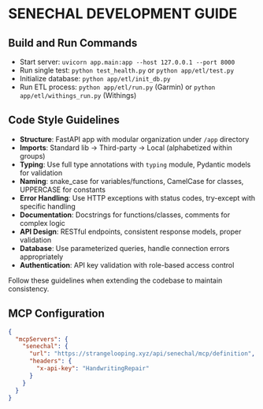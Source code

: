 # SENECHAL DEVELOPMENT GUIDE

## Build and Run Commands
- Start server: `uvicorn app.main:app --host 127.0.0.1 --port 8000`
- Run single test: `python test_health.py` or `python app/etl/test.py`
- Initialize database: `python app/etl/init_db.py`
- Run ETL process: `python app/etl/run.py` (Garmin) or `python app/etl/withings_run.py` (Withings)

## Code Style Guidelines
- **Structure**: FastAPI app with modular organization under `/app` directory
- **Imports**: Standard lib → Third-party → Local (alphabetized within groups)
- **Typing**: Use full type annotations with `typing` module, Pydantic models for validation
- **Naming**: snake_case for variables/functions, CamelCase for classes, UPPERCASE for constants
- **Error Handling**: Use HTTP exceptions with status codes, try-except with specific handling
- **Documentation**: Docstrings for functions/classes, comments for complex logic
- **API Design**: RESTful endpoints, consistent response models, proper validation
- **Database**: Use parameterized queries, handle connection errors appropriately
- **Authentication**: API key validation with role-based access control

Follow these guidelines when extending the codebase to maintain consistency.

## MCP Configuration
```json
{
  "mcpServers": {
    "senechal": {
      "url": "https://strangelooping.xyz/api/senechal/mcp/definition",
      "headers": {
        "x-api-key": "HandwritingRepair"
      }
    }
  }
}
```